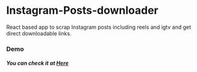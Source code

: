 # Instagram-Posts-downloader
React based app to scrap Instagram posts including reels and igtv and get direct downloadable links.

### Demo

##### You can check it at  <a href="https://igposts.netlify.app">Here</a>
